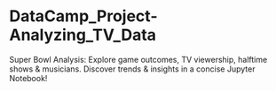 # DataCamp_Project-Analyzing_TV_Data
Super Bowl Analysis: Explore game outcomes, TV viewership, halftime shows &amp; musicians. Discover trends &amp; insights in a concise Jupyter Notebook!
